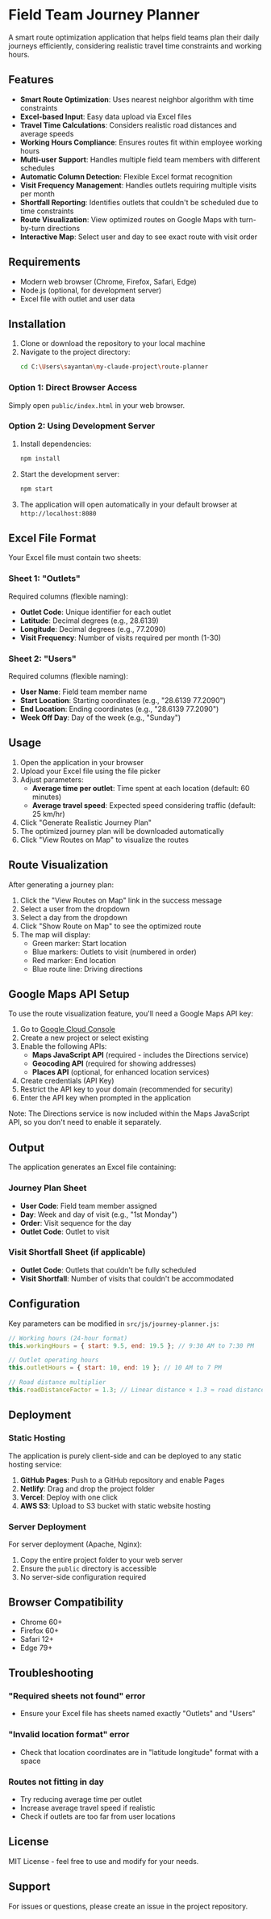 # Field Team Journey Planner

A smart route optimization application that helps field teams plan their daily journeys efficiently, considering realistic travel time constraints and working hours.

## Features

- **Smart Route Optimization**: Uses nearest neighbor algorithm with time constraints
- **Excel-based Input**: Easy data upload via Excel files
- **Travel Time Calculations**: Considers realistic road distances and average speeds
- **Working Hours Compliance**: Ensures routes fit within employee working hours
- **Multi-user Support**: Handles multiple field team members with different schedules
- **Automatic Column Detection**: Flexible Excel format recognition
- **Visit Frequency Management**: Handles outlets requiring multiple visits per month
- **Shortfall Reporting**: Identifies outlets that couldn't be scheduled due to time constraints
- **Route Visualization**: View optimized routes on Google Maps with turn-by-turn directions
- **Interactive Map**: Select user and day to see exact route with visit order

## Requirements

- Modern web browser (Chrome, Firefox, Safari, Edge)
- Node.js (optional, for development server)
- Excel file with outlet and user data

## Installation

1. Clone or download the repository to your local machine
2. Navigate to the project directory:
   ```bash
   cd C:\Users\sayantan\my-claude-project\route-planner
   ```

### Option 1: Direct Browser Access
Simply open `public/index.html` in your web browser.

### Option 2: Using Development Server
1. Install dependencies:
   ```bash
   npm install
   ```
2. Start the development server:
   ```bash
   npm start
   ```
3. The application will open automatically in your default browser at `http://localhost:8080`

## Excel File Format

Your Excel file must contain two sheets:

### Sheet 1: "Outlets"
Required columns (flexible naming):
- **Outlet Code**: Unique identifier for each outlet
- **Latitude**: Decimal degrees (e.g., 28.6139)
- **Longitude**: Decimal degrees (e.g., 77.2090)
- **Visit Frequency**: Number of visits required per month (1-30)

### Sheet 2: "Users"
Required columns (flexible naming):
- **User Name**: Field team member name
- **Start Location**: Starting coordinates (e.g., "28.6139 77.2090")
- **End Location**: Ending coordinates (e.g., "28.6139 77.2090")
- **Week Off Day**: Day of the week (e.g., "Sunday")

## Usage

1. Open the application in your browser
2. Upload your Excel file using the file picker
3. Adjust parameters:
   - **Average time per outlet**: Time spent at each location (default: 60 minutes)
   - **Average travel speed**: Expected speed considering traffic (default: 25 km/hr)
4. Click "Generate Realistic Journey Plan"
5. The optimized journey plan will be downloaded automatically
6. Click "View Routes on Map" to visualize the routes

## Route Visualization

After generating a journey plan:
1. Click the "View Routes on Map" link in the success message
2. Select a user from the dropdown
3. Select a day from the dropdown
4. Click "Show Route on Map" to see the optimized route
5. The map will display:
   - Green marker: Start location
   - Blue markers: Outlets to visit (numbered in order)
   - Red marker: End location
   - Blue route line: Driving directions

## Google Maps API Setup

To use the route visualization feature, you'll need a Google Maps API key:

1. Go to [Google Cloud Console](https://console.cloud.google.com/)
2. Create a new project or select existing
3. Enable the following APIs:
   - **Maps JavaScript API** (required - includes the Directions service)
   - **Geocoding API** (required for showing addresses)
   - **Places API** (optional, for enhanced location services)
4. Create credentials (API Key)
5. Restrict the API key to your domain (recommended for security)
6. Enter the API key when prompted in the application

Note: The Directions service is now included within the Maps JavaScript API, so you don't need to enable it separately.

## Output

The application generates an Excel file containing:

### Journey Plan Sheet
- **User Code**: Field team member assigned
- **Day**: Week and day of visit (e.g., "1st Monday")
- **Order**: Visit sequence for the day
- **Outlet Code**: Outlet to visit

### Visit Shortfall Sheet (if applicable)
- **Outlet Code**: Outlets that couldn't be fully scheduled
- **Visit Shortfall**: Number of visits that couldn't be accommodated

## Configuration

Key parameters can be modified in `src/js/journey-planner.js`:

```javascript
// Working hours (24-hour format)
this.workingHours = { start: 9.5, end: 19.5 }; // 9:30 AM to 7:30 PM

// Outlet operating hours
this.outletHours = { start: 10, end: 19 }; // 10 AM to 7 PM

// Road distance multiplier
this.roadDistanceFactor = 1.3; // Linear distance × 1.3 ≈ road distance
```

## Deployment

### Static Hosting
The application is purely client-side and can be deployed to any static hosting service:

1. **GitHub Pages**: Push to a GitHub repository and enable Pages
2. **Netlify**: Drag and drop the project folder
3. **Vercel**: Deploy with one click
4. **AWS S3**: Upload to S3 bucket with static website hosting

### Server Deployment
For server deployment (Apache, Nginx):
1. Copy the entire project folder to your web server
2. Ensure the `public` directory is accessible
3. No server-side configuration required

## Browser Compatibility

- Chrome 60+
- Firefox 60+
- Safari 12+
- Edge 79+

## Troubleshooting

### "Required sheets not found" error
- Ensure your Excel file has sheets named exactly "Outlets" and "Users"

### "Invalid location format" error
- Check that location coordinates are in "latitude longitude" format with a space

### Routes not fitting in day
- Try reducing average time per outlet
- Increase average travel speed if realistic
- Check if outlets are too far from user locations

## License

MIT License - feel free to use and modify for your needs.

## Support

For issues or questions, please create an issue in the project repository.